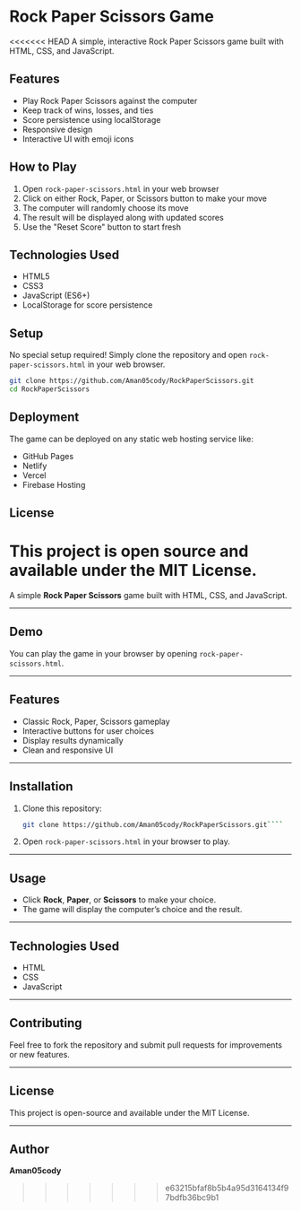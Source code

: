 # Rock Paper Scissors Game

<<<<<<< HEAD
A simple, interactive Rock Paper Scissors game built with HTML, CSS, and JavaScript.

## Features

- Play Rock Paper Scissors against the computer
- Keep track of wins, losses, and ties
- Score persistence using localStorage
- Responsive design
- Interactive UI with emoji icons

## How to Play

1. Open `rock-paper-scissors.html` in your web browser
2. Click on either Rock, Paper, or Scissors button to make your move
3. The computer will randomly choose its move
4. The result will be displayed along with updated scores
5. Use the "Reset Score" button to start fresh

## Technologies Used

- HTML5
- CSS3
- JavaScript (ES6+)
- LocalStorage for score persistence

## Setup

No special setup required! Simply clone the repository and open `rock-paper-scissors.html` in your web browser.

```bash
git clone https://github.com/Aman05cody/RockPaperScissors.git
cd RockPaperScissors
```

## Deployment

The game can be deployed on any static web hosting service like:
- GitHub Pages
- Netlify
- Vercel
- Firebase Hosting

## License

This project is open source and available under the MIT License.
=======
A simple **Rock Paper Scissors** game built with HTML, CSS, and JavaScript.

---

## Demo

You can play the game in your browser by opening `rock-paper-scissors.html`.

---

## Features

- Classic Rock, Paper, Scissors gameplay
- Interactive buttons for user choices
- Display results dynamically
- Clean and responsive UI

---

## Installation

1. Clone this repository:
   ```bash
   git clone https://github.com/Aman05cody/RockPaperScissors.git````

2. Open `rock-paper-scissors.html` in your browser to play.

---

## Usage

* Click **Rock**, **Paper**, or **Scissors** to make your choice.
* The game will display the computer’s choice and the result.

---

## Technologies Used

* HTML
* CSS
* JavaScript

---

## Contributing

Feel free to fork the repository and submit pull requests for improvements or new features.

---

## License

This project is open-source and available under the MIT License.

---

## Author

**Aman05cody** 
>>>>>>> e63215bfaf8b5b4a95d3164134f97bdfb36bc9b1
